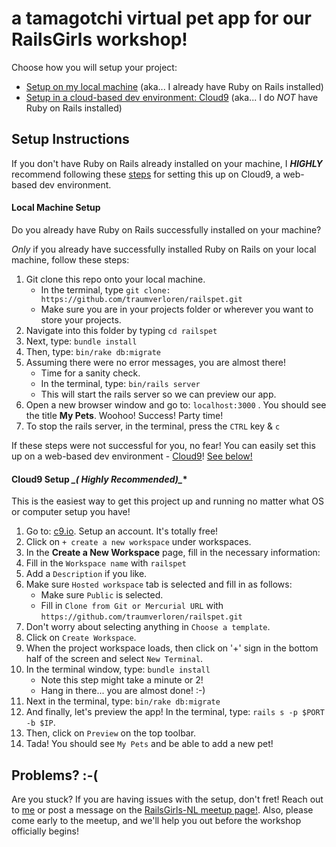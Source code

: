 # a tamagotchi virtual pet app for our RailsGirls workshop!

Choose how you will setup your project:

* [Setup on my local machine](#local-machine-setup) (aka... I already have Ruby on Rails installed)
* [Setup in a cloud-based dev environment: Cloud9](#cloud9-setup) (aka... I do _NOT_ have Ruby on Rails installed)

## Setup Instructions

If you don't have Ruby on Rails already installed on your machine, I **_HIGHLY_** recommend
following these [steps](#cloud9) for setting this up on Cloud9, a web-based dev environment.

#### Local Machine Setup

Do you already have Ruby on Rails successfully installed on your machine?

_Only_ if you already have successfully installed Ruby on Rails on your local machine, follow these steps:
  1.  Git clone this repo onto your local machine.  
      - In the terminal, type `git clone: https://github.com/traumverloren/railspet.git`
      - Make sure you are in your projects folder or wherever you want to store your projects.
  2.  Navigate into this folder by typing `cd railspet`
  2.  Next, type: `bundle install`
  3.  Then, type: `bin/rake db:migrate`
  4.  Assuming there were no error messages, you are almost there!  
      - Time for a sanity check.
      - In the terminal, type: `bin/rails server`
      - This will start the rails server so we can preview our app.  
  5.  Open a new browser window and go to: `localhost:3000` .  You should see the title **My Pets**.  Woohoo!  Success!  Party time!
  6.  To stop the rails server, in the terminal, press the `CTRL` key & `c`


If these steps were not successful for you, no fear!  You can easily set this up on a web-based dev environment - [Cloud9](http://c9.io)!  [See below!](#cloud9-setup)

#### Cloud9 Setup   **_(* Highly Recommended)_**

  This is the easiest way to get this project up and running no matter what OS or computer setup you have!

  1.  Go to: [c9.io](https://c9.io).  Setup an account.  It's totally free!
  2.  Click on `+ create a new workspace` under workspaces.
  3.  In the **Create a New Workspace** page, fill in the necessary information:
  4.  Fill in the `Workspace name` with `railspet`
  5.  Add a `Description` if you like.
  6.  Make sure `Hosted workspace` tab is selected and fill in as follows:
      - Make sure `Public` is selected.
      - Fill in `Clone from Git or Mercurial URL` with `https://github.com/traumverloren/railspet.git`
  7.  Don't worry about selecting anything in `Choose a template`.
  8.  Click on `Create Workspace`.
  9.  When the project workspace loads, then click on '+' sign in the bottom half of the screen and select `New Terminal`.
  10. In the terminal window, type: `bundle install`
      - Note this step might take a minute or 2!
      - Hang in there... you are almost done! :-)
  11. Next in the terminal, type: `bin/rake db:migrate`
  12. And finally, let's preview the app!  In the terminal, type: `rails s -p $PORT -b $IP`.
  13. Then, click on `Preview` on the top toolbar.
  14. Tada!  You should see `My Pets` and be able to add a new pet!


## Problems? :-(

Are you stuck?  If you are having issues with the setup, don't fret!  Reach out to [me](mailto:traumverloren@gmail.com) or post a message on the [RailsGirls-NL meetup page!](http://www.meetup.com/RailsGirls-NL/).  Also, please come early to the meetup, and we'll help you out before the workshop officially begins!
